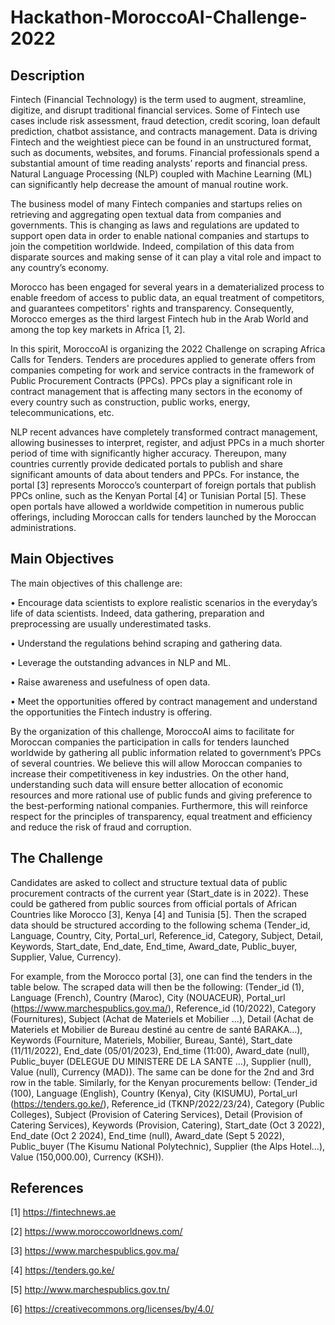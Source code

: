 # Hackathon-MoroccoAI-Challenge-2022

## Description
Fintech (Financial Technology) is the term used to augment, streamline, digitize, and disrupt
traditional financial services. Some of Fintech use cases include risk assessment, fraud detection,
credit scoring, loan default prediction, chatbot assistance, and contracts management. Data is
driving Fintech and the weightiest piece can be found in an unstructured format, such as
documents, websites, and forums. Financial professionals spend a substantial amount of time
reading analysts’ reports and financial press. Natural Language Processing (NLP) coupled with
Machine Learning (ML) can significantly help decrease the amount of manual routine work.

The business model of many Fintech companies and startups relies on retrieving and aggregating
open textual data from companies and governments. This is changing as laws and regulations are
updated to support open data in order to enable national companies and startups to join the
competition worldwide. Indeed, compilation of this data from disparate sources and making sense
of it can play a vital role and impact to any country’s economy.

Morocco has been engaged for several years in a dematerialized process to enable freedom of
access to public data, an equal treatment of competitors, and guarantees competitors' rights and
transparency. Consequently, Morocco emerges as the third largest Fintech hub in the Arab World
and among the top key markets in Africa [1, 2].

In this spirit, MoroccoAI is organizing the 2022 Challenge on scraping Africa Calls for Tenders.
Tenders are procedures applied to generate offers from companies competing for work and
service contracts in the framework of Public Procurement Contracts (PPCs). PPCs play a significant
role in contract management that is affecting many sectors in the economy of every country such
as construction, public works, energy, telecommunications, etc.

NLP recent advances have completely transformed contract management, allowing businesses to
interpret, register, and adjust PPCs in a much shorter period of time with significantly higher
accuracy. Thereupon, many countries currently provide dedicated portals to publish and share
significant amounts of data about tenders and PPCs. For instance, the portal [3] represents
Morocco’s counterpart of foreign portals that publish PPCs online, such as the Kenyan Portal [4] or
Tunisian Portal [5]. These open portals have allowed a worldwide competition in numerous public
offerings, including Moroccan calls for tenders launched by the Moroccan administrations.

## Main Objectives
The main objectives of this challenge are:

• Encourage data scientists to explore realistic scenarios in the everyday’s life of data
scientists. Indeed, data gathering, preparation and preprocessing are usually
underestimated tasks.

• Understand the regulations behind scraping and gathering data.

• Leverage the outstanding advances in NLP and ML.

• Raise awareness and usefulness of open data.

• Meet the opportunities offered by contract management and understand the opportunities
the Fintech industry is offering.

By the organization of this challenge, MoroccoAI aims to facilitate for Moroccan companies the
participation in calls for tenders launched worldwide by gathering all public information related to
government’s PPCs of several countries. We believe this will allow Moroccan companies to increase
their competitiveness in key industries. On the other hand, understanding such data will ensure
better allocation of economic resources and more rational use of public funds and giving
preference to the best-performing national companies. Furthermore, this will reinforce respect for
the principles of transparency, equal treatment and efficiency and reduce the risk of fraud and
corruption.

## The Challenge
Candidates are asked to collect and structure textual data of public procurement contracts of the
current year (Start_date is in 2022). These could be gathered from public sources from official
portals of African Countries like Morocco [3], Kenya [4] and Tunisia [5]. Then the scraped data
should be structured according to the following schema (Tender_id, Language, Country, City,
Portal_url, Reference_id, Category, Subject, Detail, Keywords, Start_date, End_date, End_time,
Award_date, Public_buyer, Supplier, Value, Currency).

For example, from the Morocco portal [3], one can find the tenders in the table below. The scraped
data will then be the following: (Tender_id (1), Language (French), Country (Maroc), City
(NOUACEUR), Portal_url (https://www.marchespublics.gov.ma/), Reference_id (10/2022),
Category (Fournitures), Subject (Achat de Materiels et Mobilier …), Detail (Achat de Materiels
et Mobilier de Bureau destiné au centre de santé BARAKA…), Keywords (Fourniture, Materiels,
Mobilier, Bureau, Santé), Start_date (11/11/2022), End_date (05/01/2023), End_time (11:00),
Award_date (null), Public_buyer (DELEGUE DU MINISTERE DE LA SANTE …), Supplier (null), Value
(null), Currency (MAD)). The same can be done for the 2nd and 3rd row in the table.
Similarly, for the Kenyan procurements bellow: (Tender_id (100), Language (English), Country
(Kenya), City (KISUMU), Portal_url (https://tenders.go.ke/), Reference_id (TKNP/2022/23/24),
Category (Public Colleges), Subject (Provision of Catering Services), Detail (Provision of
Catering Services), Keywords (Provision, Catering), Start_date (Oct 3 2022), End_date (Oct 2
2024), End_time (null), Award_date (Sept 5 2022), Public_buyer (The Kisumu National
Polytechnic), Supplier (the Alps Hotel…), Value (150,000.00), Currency (KSH)).

## References
[1] https://fintechnews.ae

[2] https://www.moroccoworldnews.com/

[3] https://www.marchespublics.gov.ma/

[4] https://tenders.go.ke/

[5] http://www.marchespublics.gov.tn/

[6] https://creativecommons.org/licenses/by/4.0/
